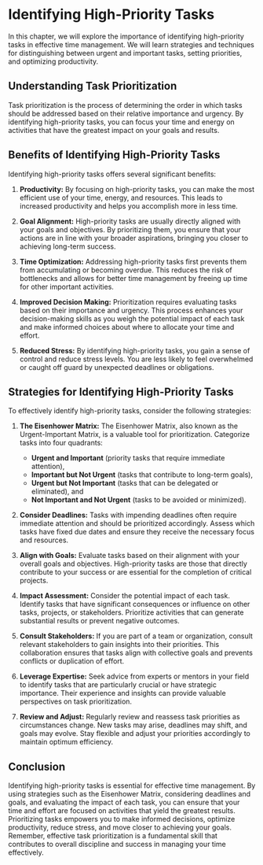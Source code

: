 Identifying High-Priority Tasks
========================================

In this chapter, we will explore the importance of identifying high-priority tasks in effective time management. We will learn strategies and techniques for distinguishing between urgent and important tasks, setting priorities, and optimizing productivity.

**Understanding Task Prioritization**
-------------------------------------

Task prioritization is the process of determining the order in which tasks should be addressed based on their relative importance and urgency. By identifying high-priority tasks, you can focus your time and energy on activities that have the greatest impact on your goals and results.

**Benefits of Identifying High-Priority Tasks**
-----------------------------------------------

Identifying high-priority tasks offers several significant benefits:

1. **Productivity:** By focusing on high-priority tasks, you can make the most efficient use of your time, energy, and resources. This leads to increased productivity and helps you accomplish more in less time.

2. **Goal Alignment:** High-priority tasks are usually directly aligned with your goals and objectives. By prioritizing them, you ensure that your actions are in line with your broader aspirations, bringing you closer to achieving long-term success.

3. **Time Optimization:** Addressing high-priority tasks first prevents them from accumulating or becoming overdue. This reduces the risk of bottlenecks and allows for better time management by freeing up time for other important activities.

4. **Improved Decision Making:** Prioritization requires evaluating tasks based on their importance and urgency. This process enhances your decision-making skills as you weigh the potential impact of each task and make informed choices about where to allocate your time and effort.

5. **Reduced Stress:** By identifying high-priority tasks, you gain a sense of control and reduce stress levels. You are less likely to feel overwhelmed or caught off guard by unexpected deadlines or obligations.

**Strategies for Identifying High-Priority Tasks**
--------------------------------------------------

To effectively identify high-priority tasks, consider the following strategies:

1. **The Eisenhower Matrix:** The Eisenhower Matrix, also known as the Urgent-Important Matrix, is a valuable tool for prioritization. Categorize tasks into four quadrants:

   * **Urgent and Important** (priority tasks that require immediate attention),
   * **Important but Not Urgent** (tasks that contribute to long-term goals),
   * **Urgent but Not Important** (tasks that can be delegated or eliminated), and
   * **Not Important and Not Urgent** (tasks to be avoided or minimized).
2. **Consider Deadlines:** Tasks with impending deadlines often require immediate attention and should be prioritized accordingly. Assess which tasks have fixed due dates and ensure they receive the necessary focus and resources.

3. **Align with Goals:** Evaluate tasks based on their alignment with your overall goals and objectives. High-priority tasks are those that directly contribute to your success or are essential for the completion of critical projects.

4. **Impact Assessment:** Consider the potential impact of each task. Identify tasks that have significant consequences or influence on other tasks, projects, or stakeholders. Prioritize activities that can generate substantial results or prevent negative outcomes.

5. **Consult Stakeholders:** If you are part of a team or organization, consult relevant stakeholders to gain insights into their priorities. This collaboration ensures that tasks align with collective goals and prevents conflicts or duplication of effort.

6. **Leverage Expertise:** Seek advice from experts or mentors in your field to identify tasks that are particularly crucial or have strategic importance. Their experience and insights can provide valuable perspectives on task prioritization.

7. **Review and Adjust:** Regularly review and reassess task priorities as circumstances change. New tasks may arise, deadlines may shift, and goals may evolve. Stay flexible and adjust your priorities accordingly to maintain optimum efficiency.

**Conclusion**
--------------

Identifying high-priority tasks is essential for effective time management. By using strategies such as the Eisenhower Matrix, considering deadlines and goals, and evaluating the impact of each task, you can ensure that your time and effort are focused on activities that yield the greatest results. Prioritizing tasks empowers you to make informed decisions, optimize productivity, reduce stress, and move closer to achieving your goals. Remember, effective task prioritization is a fundamental skill that contributes to overall discipline and success in managing your time effectively.
